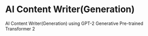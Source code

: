 # AI Content Writer(Generation) 

AI Content Writer(Generation) using GPT-2 Generative Pre-trained Transformer 2
